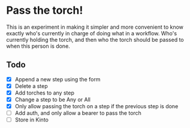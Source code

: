 # Pass the torch!

This is an experiment in making it simpler and more convenient to know exactly
who's currently in charge of doing what in a workflow. Who's currently holding
the torch, and then who the torch should be passed to when this person is done.

## Todo

- [x] Append a new step using the form
- [x] Delete a step
- [x] Add torches to any step
- [x] Change a step to be Any or All
- [x] Only allow passing the torch on a step if the previous step is done
- [ ] Add auth, and only allow a bearer to pass the torch
- [ ] Store in Kinto
